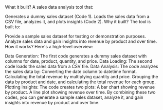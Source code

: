 What it built?
A sales data analysis tool that:

Generates a dummy sales dataset (Code 1).
Loads the sales data from a CSV file, analyzes it, and plots insights (Code 2).
Why it built?
The tool is built to:

Provide a sample sales dataset for testing or demonstration purposes.
Analyze sales data and gain insights into revenue by product and over time.
How it works?
Here's a high-level overview:

Data Generation: The first code generates a dummy sales dataset with columns for date, product, quantity, and price.
Data Loading: The second code loads the sales data from a CSV file.
Data Analysis: The code analyzes the sales data by:
Converting the date column to datetime format.
Calculating the total revenue by multiplying quantity and price.
Grouping the data by product and date, and calculating the total revenue for each group.
Plotting Insights: The code creates two plots:
A bar chart showing revenue by product.
A line plot showing revenue over time.
By combining these two codes, you can generate a sample sales dataset, analyze it, and gain insights into revenue by product and over time.
